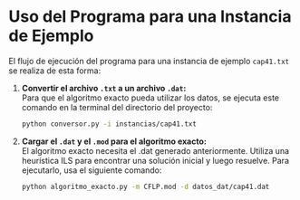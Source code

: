 # Uso del Programa para una Instancia de Ejemplo

El flujo de ejecución del programa para una instancia de ejemplo `cap41.txt` se realiza de esta forma:

1. **Convertir el archivo `.txt` a un archivo `.dat`:**  
   Para que el algoritmo exacto pueda utilizar los datos, se ejecuta este comando en la terminal del directorio del proyecto:

   ```bash
   python conversor.py -i instancias/cap41.txt
   ```

2. **Cargar el `.dat` y el `.mod` para el algoritmo exacto:**  
   El algoritmo exacto necesita el .dat generado anteriormente. Utiliza una heurística ILS para encontrar una solución inicial y luego resuelve. Para ejecutarlo, usa el siguiente comando:

   ```bash
   python algoritmo_exacto.py -m CFLP.mod -d datos_dat/cap41.dat
   ```
